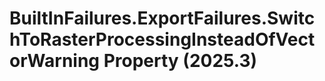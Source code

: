 # BuiltInFailures.ExportFailures.SwitchToRasterProcessingInsteadOfVectorWarning Property (2025.3)

﻿